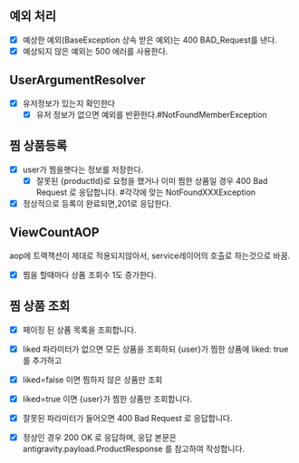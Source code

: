 ## 예외 처리

- [x]  예상한 예외(BaseException 상속 받은 예외)는 400 BAD_Request를 낸다.
- [x] 예상되지 않은 예외는 500 에러를 사용한다.

## UserArgumentResolver

- [x] 유저정보가 있는지 확인한다
    -[x] 유저 정보가 없으면 예외를 반환한다.#NotFoundMemberException

## 찜 상품등록

- [x] user가 찜을햇다는 정보를 저장한다.
    - [x] 잘못된 {productId}로 요청을 했거나 이미 찜한 상품일 경우 400 Bad Request 로 응답합니다. #각각에 맞는 NotFoundXXXException
- [x] 정상적으로 등록이 완료되면,201로 응답한다.

## ViewCountAOP

aop에 트랙잭션이 제대로 적용되지않아서, service레이어의 호출로 하는것으로 바꿈.

- [x] 찜을 할때마다 상품 조회수 1도 증가한다.

## 찜 상품 조회

-[x] 페이징 된 상품 목록을 조회합니다.
-[x] liked 파라미터가 없으면 모든 상품을 조회하되 {user}가 찜한 상품에 liked: true를 추가하고
-[x] liked=false 이면 찜하지 않은 상품만 조회
-[x] liked=true 이면 {user}가 찜한 상품만 조회합니다.
-[x] 잘못된 파라미터가 들어오면 400 Bad Request 로 응답합니다.
-[x] 정상인 경우 200 OK 로 응답하며, 응답 본문은 antigravity.payload.ProductResponse 를 참고하여 작성합니다.
   